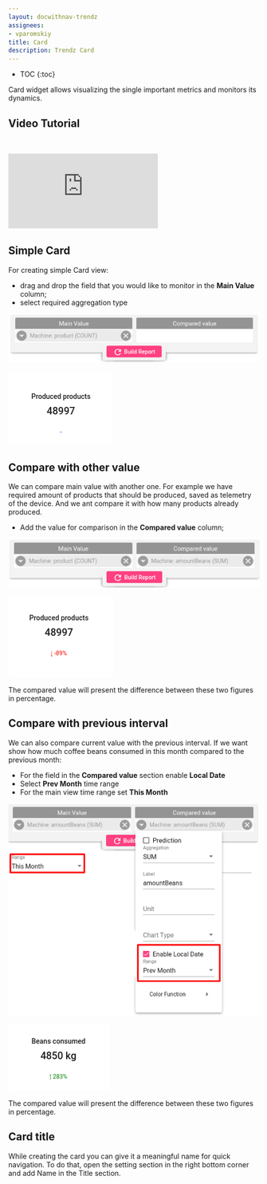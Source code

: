 ```yaml
---
layout: docwithnav-trendz
assignees:
- vparomskiy
title: Card
description: Trendz Card
---
```


* TOC
{:toc}


Card widget allows visualizing the single important metrics and monitors its dynamics.

## Video Tutorial

&nbsp; 
  
<div id="video">  
    <div id="video_wrapper">
        <iframe src="https://www.youtube.com/embed/ZXORc5nipgg" frameborder="0" allowfullscreen></iframe>
    </div>
</div>


## Simple Card

For creating simple Card view:

* drag and drop the field that you would like to monitor in the **Main Value** column;
* select required aggregation type

![image](/images/trendz/card-simple.png)

![image](/images/trendz/card-simple-view.png)

## Compare with other value

We can compare main value with another one. For example we have required amount of products that should be produced, saved as telemetry of the device.
And we ant compare it with how many products already produced.

* Add the value for comparison in the **Compared value** column;

![image](/images/trendz/card-compare.png)

![image](/images/trendz/card-compare-view.png)

The compared value will present the difference between these two figures in percentage.

## Compare with previous interval

We can also compare current value with the previous interval. If we want show how much coffee beans consumed in 
this month compared to the previous month:

* For the field in the **Compared value** section enable **Local Date**
* Select **Prev Month** time range
* For the main view time range set **This Month**

![image](/images/trendz/card-local-config.png)

![image](/images/trendz/card-local.png)

The compared value will present the difference between these two figures in percentage.

## Card title

While creating the card you can give it a meaningful name for quick navigation. 
To do that, open the setting section in the right bottom corner and add Name in the Title section.

